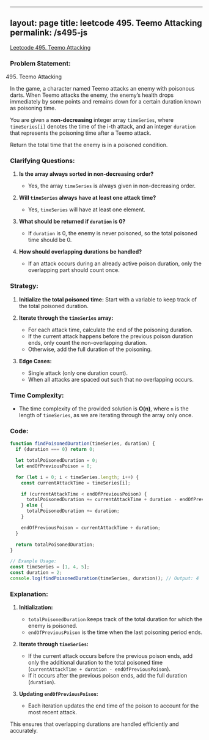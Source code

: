 
---
layout: page
title: leetcode 495. Teemo Attacking
permalink: /s495-js
---
[Leetcode 495. Teemo Attacking](https://algoadvance.github.io/algoadvance/l495)
### Problem Statement:

495. Teemo Attacking

In the game, a character named Teemo attacks an enemy with poisonous darts. When Teemo attacks the enemy, the enemy’s health drops immediately by some points and remains down for a certain duration known as poisoning time. 

You are given a **non-decreasing** integer array `timeSeries`, where `timeSeries[i]` denotes the time of the i-th attack, and an integer `duration` that represents the poisoning time after a Teemo attack. 

Return the total time that the enemy is in a poisoned condition.

### Clarifying Questions:

1. **Is the array always sorted in non-decreasing order?**
   - Yes, the array `timeSeries` is always given in non-decreasing order.

2. **Will `timeSeries` always have at least one attack time?**
   - Yes, `timeSeries` will have at least one element.

3. **What should be returned if `duration` is 0?**
   - If `duration` is 0, the enemy is never poisoned, so the total poisoned time should be 0.

4. **How should overlapping durations be handled?**
   - If an attack occurs during an already active poison duration, only the overlapping part should count once.

### Strategy:

1. **Initialize the total poisoned time:** Start with a variable to keep track of the total poisoned duration.
  
2. **Iterate through the `timeSeries` array:** 
   - For each attack time, calculate the end of the poisoning duration.
   - If the current attack happens before the previous poison duration ends, only count the non-overlapping duration.
   - Otherwise, add the full duration of the poisoning.

3. **Edge Cases:** 
   - Single attack (only one duration count).
   - When all attacks are spaced out such that no overlapping occurs.

### Time Complexity:

- The time complexity of the provided solution is **O(n)**, where `n` is the length of `timeSeries`, as we are iterating through the array only once.

### Code:

```javascript
function findPoisonedDuration(timeSeries, duration) {
  if (duration === 0) return 0;

  let totalPoisonedDuration = 0;
  let endOfPreviousPoison = 0;

  for (let i = 0; i < timeSeries.length; i++) {
    const currentAttackTime = timeSeries[i];

    if (currentAttackTime < endOfPreviousPoison) {
      totalPoisonedDuration += currentAttackTime + duration - endOfPreviousPoison;
    } else {
      totalPoisonedDuration += duration;
    }

    endOfPreviousPoison = currentAttackTime + duration;
  }

  return totalPoisonedDuration;
}

// Example Usage:
const timeSeries = [1, 4, 5]; 
const duration = 2;
console.log(findPoisonedDuration(timeSeries, duration)); // Output: 4
```

### Explanation:

1. **Initialization:** 
   - `totalPoisonedDuration` keeps track of the total duration for which the enemy is poisoned.
   - `endOfPreviousPoison` is the time when the last poisoning period ends.

2. **Iterate through `timeSeries`:**
   - If the current attack occurs before the previous poison ends, add only the additional duration to the total poisoned time (`currentAttackTime + duration - endOfPreviousPoison`).
   - If it occurs after the previous poison ends, add the full duration (`duration`).

3. **Updating `endOfPreviousPoison`:** 
   - Each iteration updates the end time of the poison to account for the most recent attack.

This ensures that overlapping durations are handled efficiently and accurately.